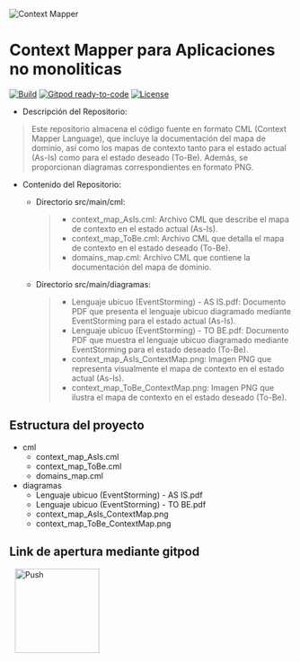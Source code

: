 ![Context Mapper](https://raw.githubusercontent.com/wiki/ContextMapper/context-mapper-dsl/logo/cm-logo-github-small.png)
# Context Mapper para Aplicaciones no monoliticas

[![Build](https://github.com/ContextMapper/web-ide-demo/actions/workflows/build.yml/badge.svg)](https://github.com/ContextMapper/web-ide-demo/actions) [![Gitpod ready-to-code](https://img.shields.io/badge/Gitpod-ready--to--code-blue?logo=gitpod)](https://gitpod.io/#https://github.com/ContextMapper/web-ide-demo) [![License](https://img.shields.io/badge/License-Apache%202.0-blue.svg)](https://opensource.org/licenses/Apache-2.0)

- Descripción del Repositorio:

> Este repositorio almacena el código fuente en formato CML (Context Mapper Language), que incluye la documentación del mapa de dominio, así como los mapas de contexto tanto para el estado actual (As-Is) como para el estado deseado (To-Be). Además, se proporcionan diagramas correspondientes en formato PNG.

- Contenido del Repositorio:

  - Directorio src/main/cml:

    > - context_map_AsIs.cml: Archivo CML que describe el mapa de contexto en el estado actual (As-Is).
    > - context_map_ToBe.cml: Archivo CML que detalla el mapa de contexto en el estado deseado (To-Be).
    > - domains_map.cml: Archivo CML que contiene la documentación del mapa de dominio.

  - Directorio src/main/diagramas:

    > - Lenguaje ubicuo (EventStorming) - AS IS.pdf: Documento PDF que presenta el lenguaje ubicuo diagramado mediante EventStorming para el estado actual (As-Is).
    > - Lenguaje ubicuo (EventStorming) - TO BE.pdf: Documento PDF que muestra el lenguaje ubicuo diagramado mediante EventStorming para el estado deseado (To-Be).
    > - context_map_AsIs_ContextMap.png: Imagen PNG que representa visualmente el mapa de contexto en el estado actual (As-Is).
    > - context_map_ToBe_ContextMap.png: Imagen PNG que ilustra el mapa de contexto en el estado deseado (To-Be).

## Estructura del proyecto

- cml
  - context_map_AsIs.cml
  - context_map_ToBe.cml
  - domains_map.cml
- diagramas
  - Lenguaje ubicuo (EventStorming) - AS IS.pdf
  - Lenguaje ubicuo (EventStorming) - TO BE.pdf
  - context_map_AsIs_ContextMap.png
  - context_map_ToBe_ContextMap.png

## Link de apertura mediante gitpod

<a href="https://gitpod.io/#https://github.com/MISO-No-Monoliticas/documentacion" style="padding: 10px;">
    <img src="https://gitpod.io/button/open-in-gitpod.svg" width="150" alt="Push" align="center">
</a>
